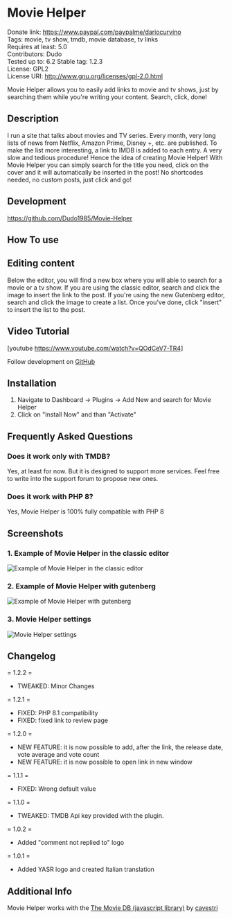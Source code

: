# Movie Helper

Donate link: https://www.paypal.com/paypalme/dariocurvino   
Tags: movie, tv show, tmdb, movie database, tv links    
Requires at least: 5.0  
Contributors: Dudo  
Tested up to: 6.2
Stable tag: 1.2.3  
License: GPL2   
License URI: http://www.gnu.org/licenses/gpl-2.0.html

Movie Helper allows you to easily add links to movie and tv shows, just by searching them while you're writing your content. Search, click, done!

## Description

I run a site that talks about movies and TV series. Every month, very long lists of news from Netflix, Amazon Prime, Disney +, etc. are published.
To make the list more interesting, a link to IMDB is added to each entry. A very slow and tedious procedure!
Hence the idea of creating Movie Helper! With Movie Helper you can simply search for the title you need, click on the cover and it will automatically be inserted in the post!
No shortcodes needed, no custom posts, just click and go!

## Development
https://github.com/Dudo1985/Movie-Helper

## How To use

## Editing content

Below the editor, you will find a new box where you will able to search for a movie or a tv show.
If you are using the classic editor, search and click the image to insert the link to the post.
If you're using the new Gutenberg editor, search and click the image to create a list. Once you've done, click "insert"
to insert the list to the post.

## Video Tutorial

[youtube https://www.youtube.com/watch?v=QOdCeV7-TR4]

Follow development on [GitHub](https://github.com/Dudo1985/Movie-Helper)

## Installation

1. Navigate to Dashboard -> Plugins -> Add New and search for Movie Helper
2. Click on "Install Now" and than "Activate"

## Frequently Asked Questions

### Does it work only with TMDB?

Yes, at least for now. But it is designed to support more services.
Feel free to write into the support forum to propose new ones.

### Does it work with PHP 8?

Yes, Movie Helper is 100% fully compatible with PHP 8

## Screenshots

### 1. Example of Movie Helper in the classic editor

![Example of Movie Helper in the classic editor](https://s.w.org/plugins/movie-helper/screenshot-1.png)

### 2. Example of Movie Helper with gutenberg

![Example of Movie Helper with gutenberg](https://s.w.org/plugins/movie-helper/screenshot-2.png)

### 3. Movie Helper settings

![Movie Helper settings](https://s.w.org/plugins/movie-helper/screenshot-3.png)

## Changelog

= 1.2.2 =
* TWEAKED: Minor Changes

= 1.2.1 =
* FIXED: PHP 8.1 compatibility
* FIXED: fixed link to review page

= 1.2.0 =
* NEW FEATURE: it is now possible to add, after the link, the release date, vote average and vote count
* NEW FEATURE: it is now possible to open link in new window

= 1.1.1 =
* FIXED: Wrong default value

= 1.1.0 =
* TWEAKED: TMDB Api key provided with the plugin.

= 1.0.2 =
* Added "comment not replied to" logo

= 1.0.1 =
* Added YASR logo and created Italian translation

## Additional Info

Movie Helper works with the [The Movie DB (javascript library)](https://github.com/cavestri/themoviedb-javascript-library/)
by [cavestri](https://github.com/cavestri)
